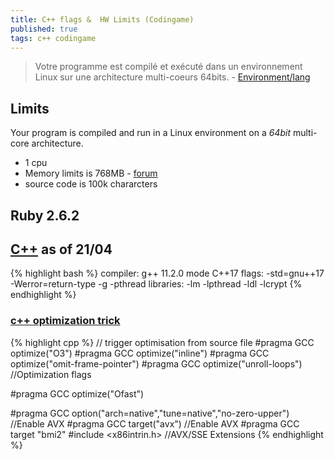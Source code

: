 ```yaml
---
title: C++ flags &  HW Limits (Codingame)
published: true
tags: c++ codingame
---
```

> Votre programme est compilé et exécuté dans un environnement Linux sur une architecture multi-coeurs 64bits. - [Environment/lang](https://www.codingame.com/faq)

## Limits
Your program is compiled and run in a Linux environment on a _64bit_ multi-core architecture.
- 1 cpu
- Memory limits is 768MB - [forum](https://forum.codingame.com/t/killed-on-c-memory-reservations/140640/77)
- source code is 100k chararcters

## Ruby 2.6.2

## [C++](https://forum.codingame.com/t/languages-update/1574/264) as of 21/04
{% highlight bash %}
compiler: g++ 11.2.0 mode C++17
flags: -std=gnu++17 -Werror=return-type -g -pthread 
libraries: -lm -lpthread -ldl -lcrypt
{% endhighlight %}

### [c++ optimization trick](https://www.codingame.com/forum/t/c-and-the-o3-compilation-flag/1670/15)

{% highlight cpp %}
// trigger optimisation from source file
#pragma GCC optimize("O3")
#pragma GCC optimize("inline")
#pragma GCC optimize("omit-frame-pointer")
#pragma GCC optimize("unroll-loops") //Optimization flags

#pragma GCC optimize("Ofast")

#pragma GCC option("arch=native","tune=native","no-zero-upper") //Enable AVX
#pragma GCC target("avx")  //Enable AVX
#pragma GCC target "bmi2"
#include <x86intrin.h> //AVX/SSE Extensions
{% endhighlight %}
